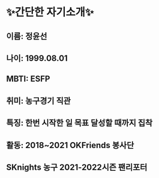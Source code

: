# ✨간단한 자기소개✨
## 이름: 정윤선
## 나이: 1999.08.01
## MBTI: ESFP
## 취미: 농구경기 직관
## 특징: 한번 시작한 일 목표 달성할 때까지 집착
## 활동: 2018~2021 OKFriends 봉사단
##      SKnights 농구 2021-2022시즌 팬리포터

